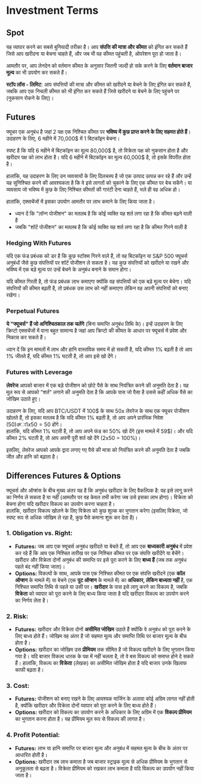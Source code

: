 # Investment Terms

## Spot

यह व्यापार करने का सबसे बुनियादी तरीका है। आप **संपत्ति की मात्रा और कीमत** को इंगित कर सकते हैं जिसे आप खरीदना या बेचना चाहते हैं, और जब भी वह कीमत पहुंचती है, ऑपरेशन पूरा हो जाता है।

आमतौर पर, आप लेनदेन को वर्तमान कीमत के अनुसार जितनी जल्दी हो सके करने के लिए **वर्तमान बाजार मूल्य** का भी उपयोग कर सकते हैं।

**स्टॉप लॉस - लिमिट**: आप संपत्तियों की मात्रा और कीमत को खरीदने या बेचने के लिए इंगित कर सकते हैं, जबकि आप एक निचली कीमत को भी इंगित कर सकते हैं जिसे खरीदने या बेचने के लिए पहुंचने पर (नुकसान रोकने के लिए)।

## Futures

फ्यूचर एक अनुबंध है जहां 2 पक्ष एक निश्चित कीमत पर **भविष्य में कुछ प्राप्त करने के लिए सहमत होते हैं**। उदाहरण के लिए, 6 महीने में 70,000$ में 1 बिटकॉइन बेचना।

स्पष्ट है कि यदि 6 महीने में बिटकॉइन का मूल्य 80,000$ है, तो विक्रेता पक्ष को नुकसान होता है और खरीदार पक्ष को लाभ होता है। यदि 6 महीने में बिटकॉइन का मूल्य 60,000$ है, तो इसके विपरीत होता है।

हालांकि, यह उदाहरण के लिए उन व्यवसायों के लिए दिलचस्प है जो एक उत्पाद उत्पन्न कर रहे हैं और उन्हें यह सुनिश्चित करने की आवश्यकता है कि वे इसे लागतों को चुकाने के लिए एक कीमत पर बेच सकेंगे। या व्यवसाय जो भविष्य में कुछ के लिए निश्चित कीमतों की गारंटी देना चाहते हैं, भले ही वह अधिक हो।

हालांकि, एक्सचेंजों में इसका उपयोग आमतौर पर लाभ कमाने के लिए किया जाता है।

* ध्यान दें कि "लॉन्ग पोजीशन" का मतलब है कि कोई व्यक्ति यह शर्त लगा रहा है कि कीमत बढ़ने वाली है
* जबकि "शॉर्ट पोजीशन" का मतलब है कि कोई व्यक्ति यह शर्त लगा रहा है कि कीमत गिरने वाली है

### Hedging With Futures <a href="#mntl-sc-block_7-0" id="mntl-sc-block_7-0"></a>

यदि एक फंड प्रबंधक को डर है कि कुछ स्टॉक्स गिरने वाले हैं, तो वह बिटकॉइन या S&P 500 फ्यूचर्स अनुबंधों जैसे कुछ संपत्तियों पर शॉर्ट पोजीशन ले सकता है। यह कुछ संपत्तियों को खरीदने या रखने और भविष्य में एक बड़े मूल्य पर उन्हें बेचने के अनुबंध बनाने के समान होगा।

यदि कीमत गिरती है, तो फंड प्रबंधक लाभ कमाएगा क्योंकि वह संपत्तियों को एक बड़े मूल्य पर बेचेगा। यदि संपत्तियों की कीमत बढ़ती है, तो प्रबंधक उस लाभ को नहीं कमाएगा लेकिन वह अपनी संपत्तियों को बनाए रखेगा।

### Perpetual Futures

**ये "फ्यूचर्स" हैं जो अनिश्चितकाल तक चलेंगे** (बिना समाप्ति अनुबंध तिथि के)। इन्हें उदाहरण के लिए क्रिप्टो एक्सचेंजों में पाना बहुत सामान्य है जहां आप क्रिप्टो की कीमत के आधार पर फ्यूचर्स में प्रवेश और निकास कर सकते हैं।

ध्यान दें कि इन मामलों में लाभ और हानि वास्तविक समय में हो सकती है, यदि कीमत 1% बढ़ती है तो आप 1% जीतते हैं, यदि कीमत 1% घटती है, तो आप इसे खो देंगे।

### Futures with Leverage

**लेवरेज** आपको बाजार में एक बड़े पोजीशन को छोटे पैसे के साथ नियंत्रित करने की अनुमति देता है। यह मूल रूप से आपको "शर्त" लगाने की अनुमति देता है कि आपके पास जो पैसा है उससे कहीं अधिक पैसे का जोखिम उठाते हुए।

उदाहरण के लिए, यदि आप BTC/USDT में 100$ के साथ 50x लेवरेज के साथ एक फ्यूचर पोजीशन खोलते हैं, तो इसका मतलब है कि यदि कीमत 1% बढ़ती है, तो आप अपने प्रारंभिक निवेश (50$) का 1x50 = 50% जीतेंगे। और इसलिए आपके पास 150$ होंगे।\
हालांकि, यदि कीमत 1% घटती है, तो आप अपने फंड का 50% खो देंगे (इस मामले में 59$)। और यदि कीमत 2% घटती है, तो आप अपनी पूरी शर्त खो देंगे (2x50 = 100%)।

इसलिए, लेवरेज आपको आपके द्वारा लगाए गए पैसे की मात्रा को नियंत्रित करने की अनुमति देता है जबकि जीत और हानि को बढ़ाता है।

## Differences Futures & Options

फ्यूचर्स और ऑप्शंस के बीच मुख्य अंतर यह है कि अनुबंध खरीदार के लिए वैकल्पिक है: वह इसे लागू करने का निर्णय ले सकता है या नहीं (आमतौर पर वह केवल तभी करेगा जब उसे इसका लाभ होगा)। विक्रेता को बेचना होगा यदि खरीदार विकल्प का उपयोग करना चाहता है।\
हालांकि, खरीदार विकल्प खोलने के लिए विक्रेता को कुछ शुल्क का भुगतान करेगा (इसलिए विक्रेता, जो स्पष्ट रूप से अधिक जोखिम ले रहा है, कुछ पैसे कमाना शुरू कर देता है)।

### 1. **Obligation vs. Right:**

* **Futures:** जब आप एक फ्यूचर्स अनुबंध खरीदते या बेचते हैं, तो आप एक **बाध्यकारी अनुबंध** में प्रवेश कर रहे हैं कि आप एक निश्चित तारीख पर एक निश्चित कीमत पर एक संपत्ति खरीदेंगे या बेचेंगे। खरीदार और विक्रेता दोनों अनुबंध की समाप्ति पर इसे पूरा करने के लिए **बाध्य हैं** (जब तक अनुबंध पहले बंद नहीं किया जाता)।
* **Options:** विकल्पों के साथ, आपके पास एक निश्चित कीमत पर एक संपत्ति खरीदने (एक **कॉल ऑप्शन** के मामले में) या बेचने (एक **पुट ऑप्शन** के मामले में) का **अधिकार, लेकिन बाध्यता नहीं** है, एक निश्चित समाप्ति तिथि से पहले या उसी पर। **खरीदार** के पास इसे लागू करने का विकल्प है, जबकि **विक्रेता** को व्यापार को पूरा करने के लिए बाध्य किया जाता है यदि खरीदार विकल्प का उपयोग करने का निर्णय लेता है।

### 2. **Risk:**

* **Futures:** खरीदार और विक्रेता दोनों **असीमित जोखिम** उठाते हैं क्योंकि वे अनुबंध को पूरा करने के लिए बाध्य होते हैं। जोखिम वह अंतर है जो सहमत मूल्य और समाप्ति तिथि पर बाजार मूल्य के बीच होता है।
* **Options:** खरीदार का जोखिम उस **प्रीमियम** तक सीमित है जो विकल्प खरीदने के लिए भुगतान किया गया है। यदि बाजार विकल्प धारक के पक्ष में नहीं चलता है, तो वे बस विकल्प को समाप्त होने दे सकते हैं। हालांकि, विकल्प का **विक्रेता** (लेखक) का असीमित जोखिम होता है यदि बाजार उनके खिलाफ काफी बढ़ता है।

### 3. **Cost:**

* **Futures:** पोजीशन को बनाए रखने के लिए आवश्यक मार्जिन के अलावा कोई अग्रिम लागत नहीं होती है, क्योंकि खरीदार और विक्रेता दोनों व्यापार को पूरा करने के लिए बाध्य होते हैं।
* **Options:** खरीदार को विकल्प का उपयोग करने के अधिकार के लिए अग्रिम में एक **विकल्प प्रीमियम** का भुगतान करना होता है। यह प्रीमियम मूल रूप से विकल्प की लागत है।

### 4. **Profit Potential:**

* **Futures:** लाभ या हानि समाप्ति पर बाजार मूल्य और अनुबंध में सहमत मूल्य के बीच के अंतर पर आधारित होती है।
* **Options:** खरीदार तब लाभ कमाता है जब बाजार स्ट्राइक मूल्य से अधिक प्रीमियम के भुगतान से अनुकूलता से बढ़ता है। विक्रेता प्रीमियम को रखकर लाभ कमाता है यदि विकल्प का उपयोग नहीं किया जाता है।
